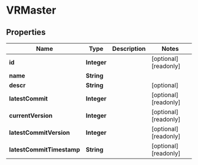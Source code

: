 

# VRMaster

## Properties

Name | Type | Description | Notes
------------ | ------------- | ------------- | -------------
**id** | **Integer** |  |  [optional] [readonly]
**name** | **String** |  | 
**descr** | **String** |  |  [optional]
**latestCommit** | **Integer** |  |  [optional] [readonly]
**currentVersion** | **Integer** |  |  [optional] [readonly]
**latestCommitVersion** | **Integer** |  |  [optional] [readonly]
**latestCommitTimestamp** | **String** |  |  [optional] [readonly]



